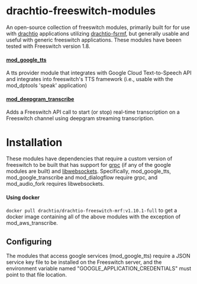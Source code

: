 # drachtio-freeswitch-modules

An open-source collection of freeswitch modules, primarily built for for use with [drachtio](https://drachtio.org) applications utilizing [drachtio-fsrmf](https://www.npmjs.com/package/drachtio-fsmrf), but generally usable and useful with generic freeswitch applications.  These modules have beeen tested with Freeswitch version 1.8.

#### [mod_google_tts](modules/mod_google_tts/README.md)
A tts provider module that integrates with Google Cloud Text-to-Speech API and integrates into freeswitch's TTS framework (i.e., usable with the mod_dptools 'speak' application)

#### [mod_deepgram_transcribe](modules/mod_deepgram_transcribe/README.md)
Adds a Freeswitch API call to start (or stop) real-time transcription on a Freeswitch channel using deepgram streaming transcription.


# Installation

These modules have dependencies that require a custom version of freeswitch to be built that has support for [grpc](https://github.com/grpc/grpc) (if any of the google modules are built) and [libwebsockets](https://libwebsockets.org). Specifically, mod_google_tts, mod_google_transcribe and mod_dialogflow require grpc, and mod_audio_fork requires libwebsockets.

#### Using docker

`docker pull drachtio/drachtio-freeswitch-mrf:v1.10.1-full` to get a docker image containing all of the above modules with the exception of mod_aws_transcribe.

## Configuring

The modules that access google services (mod_google_tts) require a JSON service key file to be installed on the Freeswitch server, and the environment variable named "GOOGLE_APPLICATION_CREDENTIALS" must point to that file location.
